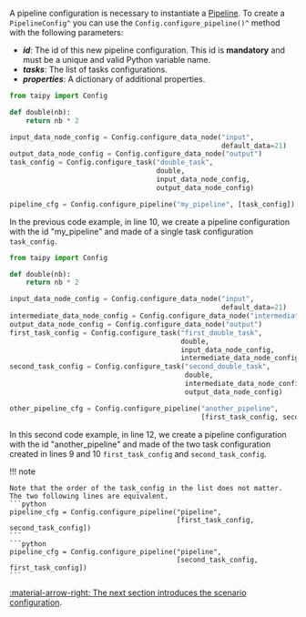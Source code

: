 A pipeline configuration is necessary to instantiate a [Pipeline](../concepts/pipeline.md). To create a
`PipelineConfig^` you can use the `Config.configure_pipeline()^` method with the following parameters:

- _**id**_: The id of this new pipeline configuration. This id is **mandatory** and must be a unique and valid Python
  variable name.
- _**tasks**_: The list of tasks configurations.
- _**properties**_: A dictionary of additional properties.

```python linenums="1"
from taipy import Config

def double(nb):
    return nb * 2

input_data_node_config = Config.configure_data_node("input",
                                                    default_data=21)
output_data_node_config = Config.configure_data_node("output")
task_config = Config.configure_task("double_task",
                                    double,
                                    input_data_node_config,
                                    output_data_node_config)

pipeline_cfg = Config.configure_pipeline("my_pipeline", [task_config])
```

In the previous code example, in line 10, we create a pipeline configuration with the id "my_pipeline" and made of a
single task configuration `task_config`.

```python linenums="1"
from taipy import Config

def double(nb):
    return nb * 2

input_data_node_config = Config.configure_data_node("input",
                                                    default_data=21)
intermediate_data_node_config = Config.configure_data_node("intermediate")
output_data_node_config = Config.configure_data_node("output")
first_task_config = Config.configure_task("first_double_task",
                                          double,
                                          input_data_node_config,
                                          intermediate_data_node_config)
second_task_config = Config.configure_task("second_double_task",
                                           double,
                                           intermediate_data_node_config,
                                           output_data_node_config)

other_pipeline_cfg = Config.configure_pipeline("another_pipeline",
                                               [first_task_config, second_task_config])
```

In this second code example, in line 12, we create a pipeline configuration with the id "another_pipeline" and made
of the two task configuration created in lines 9 and 10 `first_task_config` and `second_task_config`.

!!! note

    Note that the order of the task_config in the list does not matter. The two following lines are equivalent.
    ```python
    pipeline_cfg = Config.configure_pipeline("pipeline",
                                             [first_task_config, second_task_config])
    ```
    ```python
    pipeline_cfg = Config.configure_pipeline("pipeline",
                                             [second_task_config, first_task_config])
    ```

[:material-arrow-right: The next section introduces the scenario configuration](scenario-config.md).
